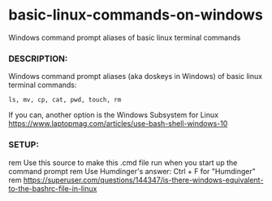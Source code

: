 # basic-linux-commands-on-windows
Windows command prompt aliases of basic linux terminal commands



### DESCRIPTION:

Windows command prompt aliases (aka doskeys in Windows) of basic linux terminal commands:
```
ls, mv, cp, cat, pwd, touch, rm
```

If you can, another option is the Windows Subsystem for Linux
https://www.laptopmag.com/articles/use-bash-shell-windows-10

### SETUP:

rem Use this source to make this .cmd file run when you start up the command prompt
rem Use Humdinger's answer: Ctrl + F for "Humdinger" 
rem https://superuser.com/questions/144347/is-there-windows-equivalent-to-the-bashrc-file-in-linux
